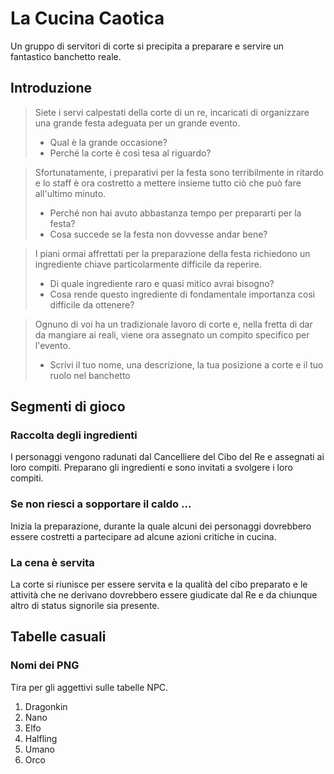 # La Cucina Caotica
Un gruppo di servitori di corte si precipita a preparare e servire un fantastico banchetto reale.

## Introduzione

> Siete i servi calpestati della corte di un re, incaricati di organizzare una grande festa adeguata per un grande evento.
> * Qual è la grande occasione?
> * Perché la corte è così tesa al riguardo?

> Sfortunatamente, i preparativi per la festa sono terribilmente in ritardo e lo staff è ora costretto a mettere insieme tutto ciò che può fare all'ultimo minuto.
> * Perché non hai avuto abbastanza tempo per prepararti per la festa?
> * Cosa succede se la festa non dovvesse andar bene?

> I piani ormai affrettati per la preparazione della festa richiedono un ingrediente chiave particolarmente difficile da reperire.
> * Di quale ingrediente raro e quasi mitico avrai bisogno?
> * Cosa rende questo ingrediente di fondamentale importanza così difficile da ottenere?
 
> Ognuno di voi ha un tradizionale lavoro di corte e, nella fretta di dar da mangiare ai reali, viene ora assegnato un compito specifico per l'evento.
> * Scrivi il tuo nome, una descrizione, la tua posizione a corte e il tuo ruolo nel banchetto

## Segmenti di gioco
### Raccolta degli ingredienti
I personaggi vengono radunati dal Cancelliere del Cibo del Re e assegnati ai loro compiti. Preparano gli ingredienti e sono invitati a svolgere i loro compiti.

### Se non riesci a sopportare il caldo ...
Inizia la preparazione, durante la quale alcuni dei personaggi dovrebbero essere costretti a partecipare ad alcune azioni critiche in cucina.

### La cena è servita
La corte si riunisce per essere servita e la qualità del cibo preparato e le attività che ne derivano dovrebbero essere giudicate dal Re e da chiunque altro di status signorile sia presente.

## Tabelle casuali
### Nomi dei PNG
Tira per gli aggettivi sulle tabelle NPC.

1. Dragonkin
2. Nano
3. Elfo
4. Halfling
5. Umano
6. Orco
